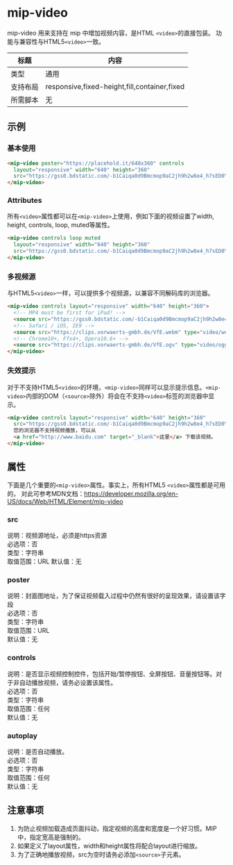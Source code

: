 # mip-video

mip-video 用来支持在 mip 中增加视频内容，是HTML `<video>`的直接包装。
功能与兼容性与HTML5`<video>`一致。

标题|内容
----|----
类型|通用
支持布局|responsive,fixed-height,fill,container,fixed
所需脚本|无

## 示例

### 基本使用

```html
<mip-video poster="https://placehold.it/640x360" controls
  layout="responsive" width="640" height="360" 
  src="https://gss0.bdstatic.com/-b1Caiqa0d9Bmcmop9aC2jh9h2w8e4_h7sED0YQ_t9iCPK/mda-gjkt21pkrsd8ae5y/mda-gjkt21pkrsd8ae5y.mp4">
</mip-video>
```

### Attributes

所有`<video>`属性都可以在`<mip-video>`上使用，例如下面的视频设置了width, height, controls, loop, muted等属性。

```html
<mip-video controls loop muted
  layout="responsive" width="640" height="360" 
  src="https://gss0.bdstatic.com/-b1Caiqa0d9Bmcmop9aC2jh9h2w8e4_h7sED0YQ_t9iCPK/mda-gjkt21pkrsd8ae5y/mda-gjkt21pkrsd8ae5y.mp4">
</mip-video>
```

### 多视频源

与HTML5`<video>`一样，可以提供多个视频源，以兼容不同解码库的浏览器。

```html
<mip-video controls layout="responsive" width="640" height="360">
  <!-- MP4 must be first for iPad! -->
  <source src="https://gss0.bdstatic.com/-b1Caiqa0d9Bmcmop9aC2jh9h2w8e4_h7sED0YQ_t9iCPK/mda-gjkt21pkrsd8ae5y/mda-gjkt21pkrsd8ae5y.mp4" type="video/mp4">
  <!-- Safari / iOS, IE9 -->
  <source src="https://clips.vorwaerts-gmbh.de/VfE.webm" type="video/webm">
  <!-- Chrome10+, Ffx4+, Opera10.6+ -->
  <source src="https://clips.vorwaerts-gmbh.de/VfE.ogv" type="video/ogg">
</mip-video>
```

### 失效提示

对于不支持HTML5`<video>`的环境，`<mip-video>`同样可以显示提示信息。`<mip-video>`内部的DOM（`<source>`除外）将会在不支持`<video>`标签的浏览器中显示。

```html
<mip-video controls layout="responsive" width="640" height="360" 
  src="https://gss0.bdstatic.com/-b1Caiqa0d9Bmcmop9aC2jh9h2w8e4_h7sED0YQ_t9iCPK/mda-gjkt21pkrsd8ae5y/mda-gjkt21pkrsd8ae5y.mp4">
  您的浏览器不支持视频播放，可以从
  <a href="http://www.baidu.com" target="_blank">这里</a> 下载该视频。
</mip-video>
```

## 属性

下面是几个重要的`<mip-video>`属性。事实上，所有HTML5 `<video>`属性都是可用的，
对此可参考MDN文档：<https://developer.mozilla.org/en-US/docs/Web/HTML/Element/mip-video>

### src

说明：视频源地址，必须是https资源  
必选项：否  
类型：字符串  
取值范围：URL
默认值：无

### poster

说明：封面图地址，为了保证视频载入过程中仍然有很好的呈现效果，请设置该字段  
必选项：否  
类型：字符串  
取值范围：URL  
默认值：无

### controls

说明：是否显示视频控制控件，包括开始/暂停按钮、全屏按钮、音量按钮等。对于非自动播放视频，请务必设置该属性。  
必选项：否  
类型：字符串  
取值范围：任何  
默认值：无

### autoplay

说明：是否自动播放。  
必选项：否  
类型：字符串  
取值范围：任何  
默认值：无

## 注意事项

1. 为防止视频加载造成页面抖动，指定视频的高度和宽度是一个好习惯。MIP中，指定宽高是强制的。
2. 如果定义了layout属性，width和height属性将配合layout进行缩放。
3. 为了正确地播放视频，src为空时请务必添加`<source>`子元素。
